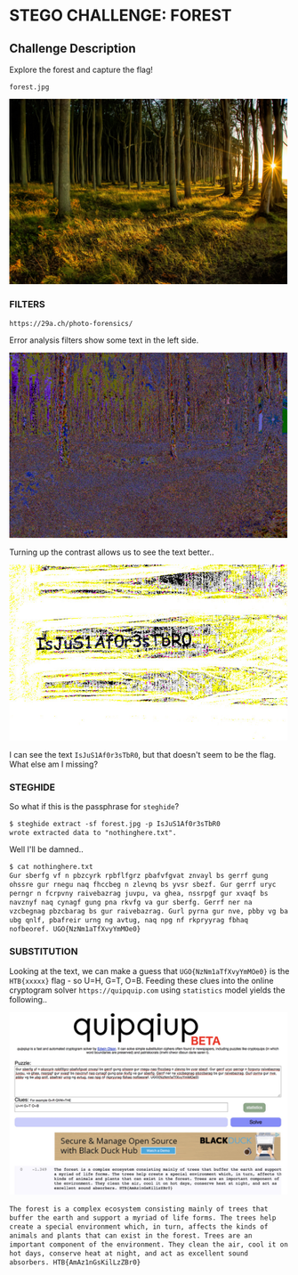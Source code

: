 # STEGO CHALLENGE: FOREST

## Challenge Description
Explore the forest and capture the flag!

```
forest.jpg
```
<img src="forest.jpg" width=500px/>

### FILTERS

```
https://29a.ch/photo-forensics/
```

Error analysis filters show some text in the left side.

<img src="forest-29a.ch-photo.forensics-error.level.analysis.png" width=500px/>

Turning up the contrast allows us to see the text better..

<img src="forest-phixr.com-exposure.jpg" width=500px/>

I can see the text `IsJuS1Af0r3sTbR0`, but that doesn't seem to be the flag.
What else am I missing?

### STEGHIDE

So what if this is the passphrase for `steghide`?

```
$ steghide extract -sf forest.jpg -p IsJuS1Af0r3sTbR0
wrote extracted data to "nothinghere.txt".
```

Well I'll be damned..

```
$ cat nothinghere.txt 
Gur sberfg vf n pbzcyrk rpbflfgrz pbafvfgvat znvayl bs gerrf gung ohssre gur rnegu naq fhccbeg n zlevnq bs yvsr sbezf. Gur gerrf uryc perngr n fcrpvny raivebazrag juvpu, va ghea, nssrpgf gur xvaqf bs navznyf naq cynagf gung pna rkvfg va gur sberfg. Gerrf ner na vzcbegnag pbzcbarag bs gur raivebazrag. Gurl pyrna gur nve, pbby vg ba ubg qnlf, pbafreir urng ng avtug, naq npg nf rkpryyrag fbhaq nofbeoref. UGO{NzNm1aTfXvyYmMOe0}
```

### SUBSTITUTION

Looking at the text, we can make a guess that `UGO{NzNm1aTfXvyYmMOe0}` is the
`HTB{xxxxx}` flag - so U=H, G=T, O=B. Feeding these clues into the online
cryptogram solver `https://quipquip.com` using `statistics` model yields the
following..

<img src="cryptogram-quipquip.com.jpg" width=500px/>

```
The forest is a complex ecosystem consisting mainly of trees that buffer the earth and support a myriad of life forms. The trees help create a special environment which, in turn, affects the kinds of animals and plants that can exist in the forest. Trees are an important component of the environment. They clean the air, cool it on hot days, conserve heat at night, and act as excellent sound absorbers. HTB{AmAz1nGsKilLzZBr0}
```
